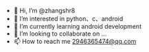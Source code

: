 - 👋 Hi, I’m @zhangshr8
- 👀 I’m interested in python、c、android
- 🌱 I’m currently learning android development
- 💞️ I’m looking to collaborate on ...
- 📫 How to reach me 2946365474@qq.com

<!---
zhangshr8/zhangshr8 is a ✨ special ✨ repository because its `README.md` (this file) appears on your GitHub profile.
You can click the Preview link to take a look at your changes.
--->
